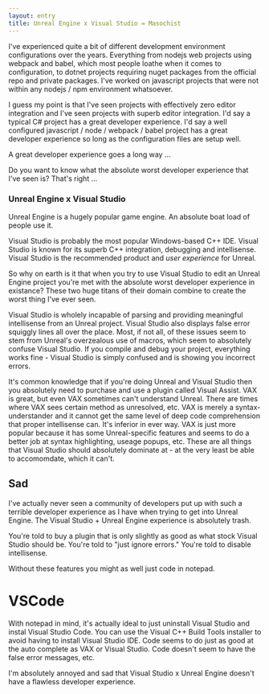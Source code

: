 ```yaml
---
layout: entry
title: Unreal Engine x Visual Studio = Masochist
---
```


I've experienced quite a bit of different development environment configurations over the years. Everything from nodejs web projects using webpack and babel, which most people loathe when it comes to configuration, to dotnet projects requiring nuget packages from the official repo and private packages. I've worked on javascript projects that were not within any nodejs / npm environment whatsoever.

I guess my point is that I've seen projects with effectively zero editor integration and I've seen projects with superb editor integration. I'd say a typical C# project has a great developer experience. I'd say a well configured javascript / node / webpack / babel project has a great developer experience so long as the configuration files are setup well.

A great developer experience goes a long way ...

Do you want to know what the absolute worst developer experience that I've seen is? That's right ...

### Unreal Engine x Visual Studio

Unreal Engine is a hugely popular game engine. An absolute boat load of people use it.

Visual Studio is probably the most popular Windows-based C++ IDE. Visual Studio is known for its superb C++ integration, debugging and intellisense. Visual Studio is the recommended product and *user experience* for Unreal.

So why on earth is it that when you try to use Visual Studio to edit an Unreal Engine project you're met with the absolute worst developer experience in existance? These two huge titans of their domain combine to create the worst thing I've ever seen.

Visual Studio is wholely incapable of parsing and providing meaningful intellisense from an Unreal project. Visual Studio also displays false error squiggly lines all over the place. Most, if not all, of these issues seem to stem from Unreal's overzealous use of macros, which seem to absolutely confuse Visual Studio. If you compile and debug your project, everything works fine - Visual Studio is simply confused and is showing you incorrect errors.

It's common knowledge that if you're doing Unreal and Visual Studio then you absolutely need to purchase and use a plugin called Visual Assist. VAX is great, but even VAX sometimes can't understand Unreal. There are times where VAX sees certain method as unresolved, etc. VAX is merely a syntax-understander and it cannot get the same level of deep code comprehension that proper intellisense can. It's inferior in ever way. VAX is just more popular because it has some Unreal-specific features and seems to do a better job at syntax highlighting, useage popups, etc. These are all things that Visual Studio should absolutely dominate at - at the very least be able to accomomdate, which it can't.

## Sad

I've actually never seen a community of developers put up with such a terrible developer experience as I have when trying to get into Unreal Engine. The Visual Studio + Unreal Engine experience is absolutely trash.

You're told to buy a plugin that is only slightly as good as what stock Visual Studio should be. You're told to "just ignore errors." You're told to disable intellisense.

Without these features you might as well just code in notepad.

# VSCode

With notepad in mind, it's actually ideal to just uninstall Visual Studio and instal Visual Studio Code. You can use the Visual C++ Build Tools installer to avoid having to install Visual Studio IDE. Code seems to do just as good at the auto complete as VAX or Visual Studio. Code doesn't seem to have the false error messages, etc.

I'm absolutely annoyed and sad that Visual Studio x Unreal Engine doesn't have a flawless developer experience.
